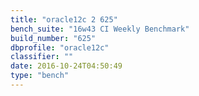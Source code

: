 ```yaml
---
title: "oracle12c 2 625"
bench_suite: "16w43 CI Weekly Benchmark"
build_number: "625"
dbprofile: "oracle12c"
classifier: ""
date: 2016-10-24T04:50:49
type: "bench"
---
```


